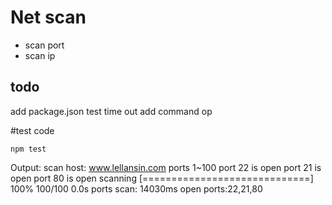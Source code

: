 
# Net scan

* scan port
* scan ip


## todo
add package.json
test time out
add command op



#test code

	npm test

Output:
    scan host: www.lellansin.com ports 1~100
    port 22 is open
    port 21 is open
    port 80 is open
    scanning [=============================] 100% 100/100 0.0s
    ports scan: 14030ms
    open ports:22,21,80

